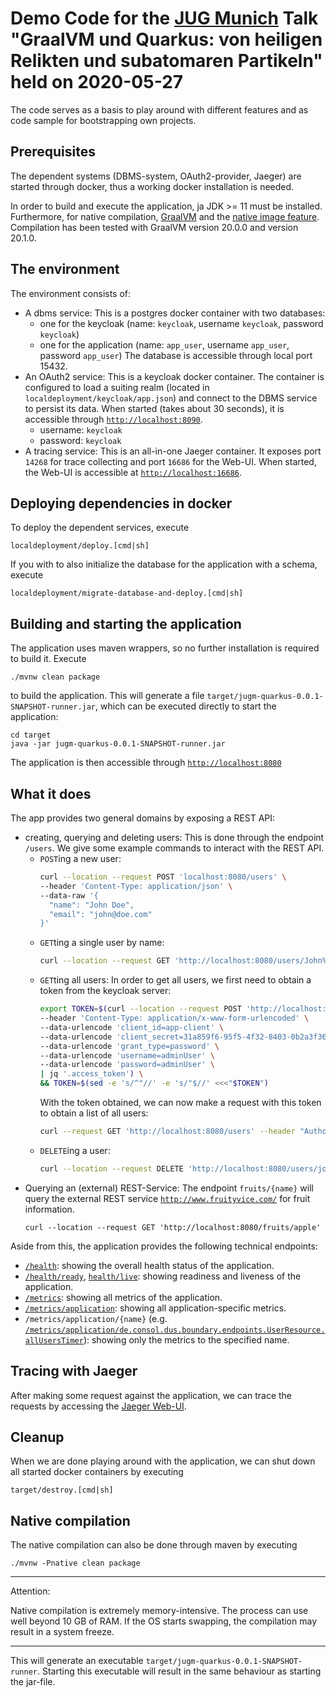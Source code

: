 # Demo Code for the [JUG Munich][jugm] Talk "GraalVM und Quarkus: von heiligen Relikten und subatomaren Partikeln" held on 2020-05-27

The code serves as a basis to play around with different features and as code sample for
bootstrapping own projects.

## Prerequisites

The dependent systems (DBMS-system, OAuth2-provider, Jaeger) are started through docker, thus a
working docker installation is needed.

In order to build and execute the application, ja JDK >= 11 must be installed. Furthermore, for
native compilation, [GraalVM][GraalVM] and the [native image feature][GraalVMNative]. Compilation
has been tested with GraalVM version 20.0.0 and version 20.1.0.

## The environment

The environment consists of:

- A dbms service: This is a postgres docker container with two databases:
  - one for the keycloak (name: `keycloak`, username `keycloak`, password `keycloak`)
  - one for the application (name: `app_user`, username `app_user`, password `app_user`)
  The database is accessible through local port 15432.
- An OAuth2 service: This is a keycloak docker container. The container is configured to load a
  suiting realm (located in `localdeployment/keycloak/app.json`) and connect to the DBMS service to
  persist its data. When started (takes about 30 seconds), it is accessible through
  [`http://localhost:8090`][LocalKeycloak].
  - username: `keycloak`
  - password: `keycloak`
- A tracing service: This is an all-in-one Jaeger container. It exposes port `14268` for trace
  collecting and port `16686` for the Web-UI. When started, the Web-UI is accessible at
  [`http://localhost:16686`][LocalJaeger].

## Deploying dependencies in docker

To deploy the dependent services, execute

    localdeployment/deploy.[cmd|sh]

If you with to also initialize the database for the application with a schema, execute

    localdeployment/migrate-database-and-deploy.[cmd|sh]

## Building and starting the application

The application uses maven wrappers, so no further installation is required to build it. Execute

    ./mvnw clean package

to build the application. This will generate a file `target/jugm-quarkus-0.0.1-SNAPSHOT-runner.jar`,
which can be executed directly to start the application:

    cd target
    java -jar jugm-quarkus-0.0.1-SNAPSHOT-runner.jar

The application is then accessible through [`http://localhost:8080`][LocalApp]

## What it does

The app provides two general domains by exposing a REST API:

- creating, querying and deleting users: This is done through the endpoint `/users`. We give some
  example commands to interact with the REST API.
  - `POST`ing a new user:
    ``` bash
    curl --location --request POST 'localhost:8080/users' \
    --header 'Content-Type: application/json' \
    --data-raw '{
      "name": "John Doe",
      "email": "john@doe.com"
    }'
    ```
  - `GET`ting a single user by name:
    ``` bash
    curl --location --request GET 'http://localhost:8080/users/John%20Doe'
    ```
  - `GET`ting all users: In order to get all users, we first need to obtain a token from the
    keycloak server:
    ``` bash
    export TOKEN=$(curl --location --request POST 'http://localhost:8090/auth/realms/app/protocol/openid-connect/token' \
    --header 'Content-Type: application/x-www-form-urlencoded' \
    --data-urlencode 'client_id=app-client' \
    --data-urlencode 'client_secret=31a859f6-95f5-4f32-8403-0b2a3f36969e' \
    --data-urlencode 'grant_type=password' \
    --data-urlencode 'username=adminUser' \
    --data-urlencode 'password=adminUser' \
    | jq '.access_token') \
    && TOKEN=$(sed -e 's/^"//' -e 's/"$//' <<<"$TOKEN")
    ```
    With the token obtained, we can now make a request with this token to obtain a list of all
    users:
    ``` bash
    curl --request GET 'http://localhost:8080/users' --header "Authorization: Bearer $TOKEN"
    ```
  - `DELETE`ing a user:
    ``` bash
    curl --location --request DELETE 'http://localhost:8080/users/john Doe'
    ```
- Querying an (external) REST-Service: The endpoint `fruits/{name}` will query the external REST
  service [`http://www.fruityvice.com/`][FruityVice] for fruit information.
  ```
  curl --location --request GET 'http://localhost:8080/fruits/apple'
  ```

Aside from this, the application provides the following technical endpoints:

- [`/health`][LocalHealth]: showing the overall health status of the application.
- [`/health/ready`][LocalReady], [`health/live`][LocalLive]: showing readiness and liveness of the
  application.
- [`/metrics`][LocalMetrics]: showing all metrics of the application.
- [`/metrics/application`][LocalMetricsApp]: showing all application-specific metrics.
- `/metrics/application/{name}` (e.g. 
  [`/metrics/application/de.consol.dus.boundary.endpoints.UserResource.allUsersTimer`][LocalMetricTimer]):
  showing only the metrics to the specified name.

## Tracing with Jaeger

After making some request against the application, we can trace the requests by accessing the
[Jaeger Web-UI][LocalJaeger].

## Cleanup

When we are done playing around with the application, we can shut down all started docker
containers by executing

    target/destroy.[cmd|sh]

## Native compilation

The native compilation can also be done through maven by executing

    ./mvnw -Pnative clean package

---
Attention:

Native compilation is extremely memory-intensive. The process can use well beyond 10 GB of RAM. If
the OS starts swapping, the compilation may result in a system freeze.

---

This will generate an executable `target/jugm-quarkus-0.0.1-SNAPSHOT-runner`. Starting this
executable will result in the same behaviour as starting the jar-file.

[jugm]: https://www.jugm.de/
[GraalVM]: https://www.graalvm.org/
[GraalVMNative]: https://www.graalvm.org/docs/reference-manual/native-image/
[LocalKeycloak]: http://localhost:8090
[LocalJaeger]: http://localhost:16686
[LocalApp]: http://localhost:8080
[FruityVice]: http://www.fruityvice.com/
[LocalHealth]: http://localhost:8080/health
[LocalReady]: http://localhost:8080/health/ready
[LocalLive]: http://localhost:8080/health/live
[LocalMetrics]: http://localhost:8080/metrics
[LocalMetricsApp]: http://localhost:8080/metrics/application
[LocalMetricTimer]: http://localhost:8080/metrics/application/de.consol.dus.boundary.endpoints.UserResource.allUsersTimer